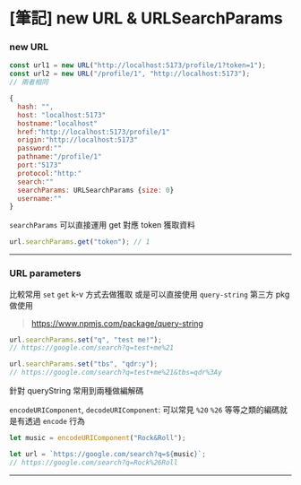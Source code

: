 # [筆記] new URL & URLSearchParams

### new URL

```javascript
const url1 = new URL("http://localhost:5173/profile/1?token=1");
const url2 = new URL("/profile/1", "http://localhost:5173");
// 兩者相同
```

```javascript
{
  hash: "",
  host: "localhost:5173"
  hostname:"localhost"
  href:"http://localhost:5173/profile/1"
  origin:"http://localhost:5173"
  password:""
  pathname:"/profile/1"
  port:"5173"
  protocol:"http:"
  search:""
  searchParams: URLSearchParams {size: 0}
  username:""
}
```

`searchParams` 可以直接運用 get 對應 token 獲取資料

```javascript
url.searchParams.get("token"); // 1
```

---

### URL parameters

比較常用 `set` `get` k-v 方式去做獲取
或是可以直接使用 `query-string` 第三方 pkg 做使用

> https://www.npmjs.com/package/query-string

```javascript
url.searchParams.set("q", "test me!");
// https://google.com/search?q=test+me%21

url.searchParams.set("tbs", "qdr:y");
// https://google.com/search?q=test+me%21&tbs=qdr%3Ay
```

針對 queryString 常用到兩種做編解碼

`encodeURIComponent`, `decodeURIComponent`: 可以常見 `%20` `%26` 等等之類的編碼就是有透過 `encode` 行為

```javascript
let music = encodeURIComponent("Rock&Roll");

let url = `https://google.com/search?q=${music}`;
// https://google.com/search?q=Rock%26Roll
```

---
